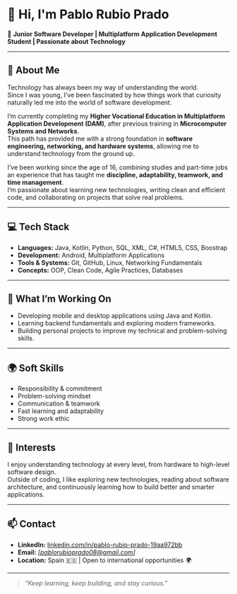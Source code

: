 # 👋 Hi, I'm Pablo Rubio Prado

🎯 **Junior Software Developer | Multiplatform Application Development Student | Passionate about Technology**

---

## 🧠 About Me

Technology has always been my way of understanding the world.  
Since I was young, I’ve been fascinated by how things work that curiosity naturally led me into the world of software development.

I’m currently completing my **Higher Vocational Education in Multiplatform Application Development (DAM)**, after previous training in **Microcomputer Systems and Networks**.  
This path has provided me with a strong foundation in **software engineering, networking, and hardware systems**, allowing me to understand technology from the ground up.

I’ve been working since the age of 16, combining studies and part-time jobs an experience that has taught me **discipline, adaptability, teamwork, and time management**.  
I’m passionate about learning new technologies, writing clean and efficient code, and collaborating on projects that solve real problems.

---

## 💻 Tech Stack

- **Languages:** Java, Kotlin, Python, SQL, XML, C#, HTML5, CSS, Boostrap  
- **Development:** Android, Multiplatform Applications  
- **Tools & Systems:** Git, GitHub, Linux, Networking Fundamentals  
- **Concepts:** OOP, Clean Code, Agile Practices, Databases

---

## 🚀 What I’m Working On

- Developing mobile and desktop applications using Java and Kotlin.  
- Learning backend fundamentals and exploring modern frameworks.  
- Building personal projects to improve my technical and problem-solving skills.

---

## 🌍 Soft Skills

- Responsibility & commitment  
- Problem-solving mindset  
- Communication & teamwork  
- Fast learning and adaptability  
- Strong work ethic

---

## 🧩 Interests

I enjoy understanding technology at every level, from hardware to high-level software design.  
Outside of coding, I like exploring new technologies, reading about software architecture, and continuously learning how to build better and smarter applications.

---

## 📫 Contact

- **LinkedIn:** [linkedin.com/in/pablo-rubio-prado-19aa972bb](https://www.linkedin.com/in/pablo-rubio-prado-19aa972bb)  
- **Email:** _[pablorubioprado08@gmail.com]_  
- **Location:** Spain 🇪🇸 | Open to international opportunities 🌍

---

> _“Keep learning, keep building, and stay curious.”_


